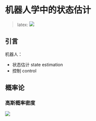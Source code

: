 # 机器人学中的状态估计

> latex: ![](https://latex.codecogs.com/svg.latex?\\pi)

## 引言

机器人：
+ 状态估计 state estimation
+ 控制 control

## 概率论

### 高斯概率密度

![](https://latex.codecogs.com/svg.latex?\p(x|\\mu,\\simga^2))
